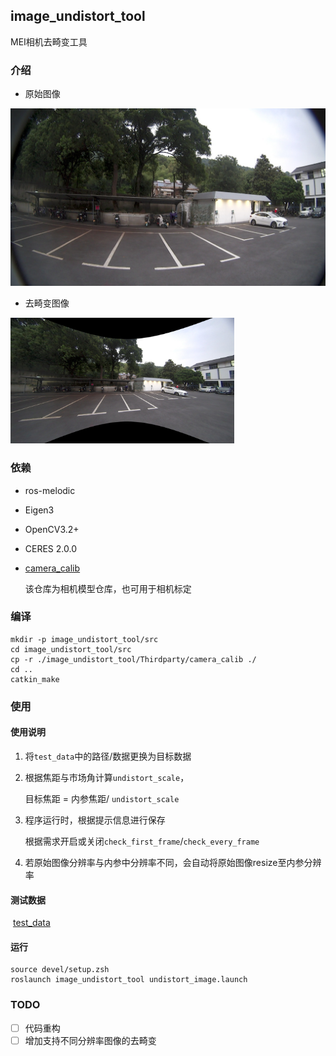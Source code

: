 ## image_undistort_tool

MEI相机去畸变工具

### 介绍

- 原始图像

<img src="./assets/0.jpg" alt="0" style="zoom: 50%;" />

- 去畸变图像

<img src="./assets/undistorted_0.jpg" alt="1" style="zoom:35%;" />

### 依赖

- ros-melodic

- Eigen3

- OpenCV3.2+

- CERES 2.0.0

- [camera_calib](./Thirdparty/camera_calib)

  该仓库为相机模型仓库，也可用于相机标定

### 编译

```shell
mkdir -p image_undistort_tool/src
cd image_undistort_tool/src
cp -r ./image_undistort_tool/Thirdparty/camera_calib ./
cd ..
catkin_make
```

### 使用

#### 使用说明

1. 将`test_data`中的路径/数据更换为目标数据

2. 根据焦距与市场角计算`undistort_scale`，

   目标焦距 = 内参焦距/ `undistort_scale`

3. 程序运行时，根据提示信息进行保存

   根据需求开启或关闭`check_first_frame`/`check_every_frame`

4. 若原始图像分辨率与内参中分辨率不同，会自动将原始图像resize至内参分辨率

#### 测试数据

​	[test_data](./test_data/NC_1.1_001)

#### 运行

```shell
source devel/setup.zsh
roslaunch image_undistort_tool undistort_image.launch
```

### TODO

- [ ] 代码重构
- [ ] 增加支持不同分辨率图像的去畸变
